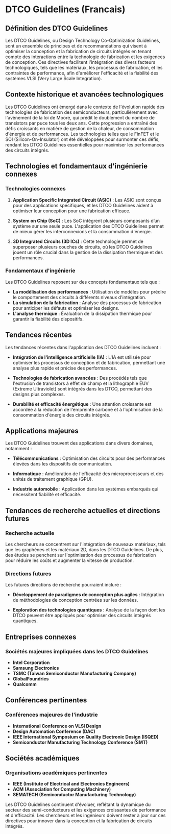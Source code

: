 # DTCO Guidelines (Francais)

## Définition des DTCO Guidelines

Les DTCO Guidelines, ou Design Technology Co-Optimization Guidelines, sont un ensemble de principes et de recommandations qui visent à optimiser la conception et la fabrication de circuits intégrés en tenant compte des interactions entre la technologie de fabrication et les exigences de conception. Ces directives facilitent l'intégration des divers facteurs technologiques, tels que les matériaux, les processus de fabrication, et les contraintes de performance, afin d'améliorer l'efficacité et la fiabilité des systèmes VLSI (Very Large Scale Integration).

## Contexte historique et avancées technologiques

Les DTCO Guidelines ont émergé dans le contexte de l'évolution rapide des technologies de fabrication des semiconducteurs, particulièrement avec l'avènement de la loi de Moore, qui prédit le doublement du nombre de transistors par puce tous les deux ans. Cette progression a entraîné des défis croissants en matière de gestion de la chaleur, de consommation d'énergie et de performances. Les technologies telles que le FinFET et le SOI (Silicon-On-Insulator) ont été développées pour surmonter ces défis, rendant les DTCO Guidelines essentielles pour maximiser les performances des circuits intégrés.

## Technologies et fondamentaux d'ingénierie connexes

### Technologies connexes

1. **Application Specific Integrated Circuit (ASIC)** : Les ASIC sont conçus pour des applications spécifiques, et les DTCO Guidelines aident à optimiser leur conception pour une fabrication efficace.
   
2. **System on Chip (SoC)** : Les SoC intègrent plusieurs composants d’un système sur une seule puce. L'application des DTCO Guidelines permet de mieux gérer les interconnexions et la consommation d'énergie.

3. **3D Integrated Circuits (3D ICs)** : Cette technologie permet de superposer plusieurs couches de circuits, où les DTCO Guidelines jouent un rôle crucial dans la gestion de la dissipation thermique et des performances.

### Fondamentaux d'ingénierie

Les DTCO Guidelines reposent sur des concepts fondamentaux tels que :

- **La modélisation des performances** : Utilisation de modèles pour prédire le comportement des circuits à différents niveaux d'intégration.
- **La simulation de la fabrication** : Analyse des processus de fabrication pour anticiper les défauts et optimiser les designs.
- **L'analyse thermique** : Évaluation de la dissipation thermique pour garantir la fiabilité des dispositifs.

## Tendances récentes

Les tendances récentes dans l'application des DTCO Guidelines incluent :

- **Intégration de l'intelligence artificielle (IA)** : L'IA est utilisée pour optimiser les processus de conception et de fabrication, permettant une analyse plus rapide et précise des performances.
  
- **Technologies de fabrication avancées** : Des procédés tels que l'extrusion de transistors à effet de champ et la lithographie EUV (Extreme Ultraviolet) sont intégrés dans les DTCO, permettant des designs plus complexes.

- **Durabilité et efficacité énergétique** : Une attention croissante est accordée à la réduction de l'empreinte carbone et à l'optimisation de la consommation d'énergie des circuits intégrés.

## Applications majeures

Les DTCO Guidelines trouvent des applications dans divers domaines, notamment :

- **Télécommunications** : Optimisation des circuits pour des performances élevées dans les dispositifs de communication.
  
- **Informatique** : Amélioration de l'efficacité des microprocesseurs et des unités de traitement graphique (GPU).

- **Industrie automobile** : Application dans les systèmes embarqués qui nécessitent fiabilité et efficacité.

## Tendances de recherche actuelles et directions futures

### Recherche actuelle

Les chercheurs se concentrent sur l'intégration de nouveaux matériaux, tels que les graphènes et les matériaux 2D, dans les DTCO Guidelines. De plus, des études se penchent sur l'optimisation des processus de fabrication pour réduire les coûts et augmenter la vitesse de production.

### Directions futures

Les futures directions de recherche pourraient inclure :

- **Développement de paradigmes de conception plus agiles** : Intégration de méthodologies de conception centrées sur les données.
  
- **Exploration des technologies quantiques** : Analyse de la façon dont les DTCO peuvent être appliqués pour optimiser des circuits intégrés quantiques.

## Entreprises connexes

### Sociétés majeures impliquées dans les DTCO Guidelines

- **Intel Corporation**
- **Samsung Electronics**
- **TSMC (Taiwan Semiconductor Manufacturing Company)**
- **GlobalFoundries**
- **Qualcomm**

## Conférences pertinentes

### Conférences majeures de l'industrie

- **International Conference on VLSI Design**
- **Design Automation Conference (DAC)**
- **IEEE International Symposium on Quality Electronic Design (ISQED)**
- **Semiconductor Manufacturing Technology Conference (SMT)**

## Sociétés académiques

### Organisations académiques pertinentes

- **IEEE (Institute of Electrical and Electronics Engineers)**
- **ACM (Association for Computing Machinery)**
- **SEMATECH (Semiconductor Manufacturing Technology)**

Les DTCO Guidelines continuent d'évoluer, reflétant la dynamique du secteur des semi-conducteurs et les exigences croissantes de performance et d'efficacité. Les chercheurs et les ingénieurs doivent rester à jour sur ces directives pour innover dans la conception et la fabrication de circuits intégrés.